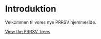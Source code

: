 # Introduktion

Velkommen til vores nye PRRSV hjemmeside.

[View the PRRSV Trees](https://prrsv.dk/search_tree.html)

